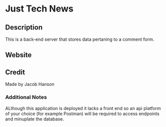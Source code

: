 # Just Tech News

## Description
This is a back-end server that stores data pertaning to a comment form.

## Website

## Credit
Made by Jacob Hanson

### Additional Notes
ALthough this application is deployed it lacks a front end so an api platform of your choice (for example Postman) will be required to access endpoints and minuplate the database.
